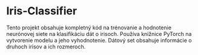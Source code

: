 # Iris-Classifier
Tento projekt obsahuje kompletný kód na trénovanie a hodnotenie neurónovej siete na klasifikáciu dát o irisoch. Používa knižnice PyTorch na vytvorenie modelu a jeho vyhodnotenie. Dátový set obsahuje informácie o druhoch irisov a ich rozmeroch.

